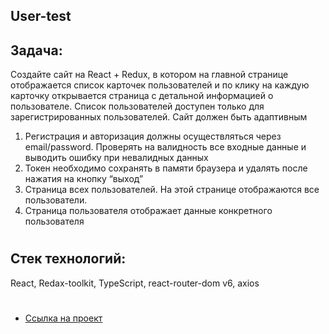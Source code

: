## User-test

## Задача:
Создайте сайт на React + Redux, в котором на главной странице отображается список карточек пользователей и по клику на каждую карточку открывается страница с детальной информацией о пользователе. Список пользователей доступен только для зарегистрированных пользователей. Сайт должен быть адаптивным  


1. Регистрация и авторизация должны осуществляться через email/password. Проверять на валидность все входные данные и выводить ошибку при невалидных данных
2. Токен необходимо сохранять в памяти браузера и удалять после нажатия на кнопку “выход”
3. Страница всех пользователей. На этой странице отображаются все пользователи. 
4. Страница пользователя отображает данные конкретного пользователя

#
## Стек технологий:
React, Redax-toolkit, TypeScript, react-router-dom v6, axios

#
* [Ссылка на проект](https://chapion777.github.io/users-test/)
